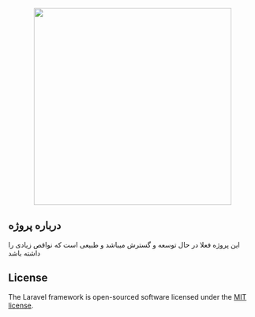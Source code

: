 <p align="center"><img src="https://res.cloudinary.com/dtfbvvkyp/image/upload/v1566331377/laravel-logolockup-cmyk-red.svg" width="400"></p>

##          درباره پروژه

این پروژه فعلا در حال توسعه و گسترش میباشد و طبیعی است که نواقص زیادی را داشته باشد


## License

The Laravel framework is open-sourced software licensed under the [MIT license](https://opensource.org/licenses/MIT).
